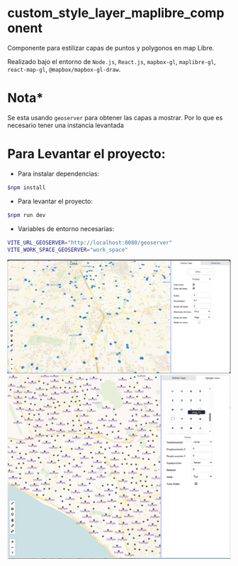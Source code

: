 # custom_style_layer_maplibre_component

Componente para estilizar capas de puntos y polygonos en map Libre.

Realizado bajo el entorno de `Node.js`, `React.js`, `mapbox-gl`, `maplibre-gl`, `react-map-gl`, `@mapbox/mapbox-gl-draw`.

# Nota*
Se esta usando `geoserver` para obtener las capas a mostrar. Por lo que es necesario tener una instancia levantada


# Para Levantar el proyecto:
- Para instalar dependencias: <br> 
```bash
$npm install 
```

- Para levantar el proyecto: <br>
```bash
$npm run dev
```

- Variables de entorno necesarias: <br>
```bash
VITE_URL_GEOSERVER="http://localhost:8080/geoserver"
VITE_WORK_SPACE_GEOSERVER="work_space"
```

![alt text](./front/public/image.png)
![alt text](./front/public/seleccion_icons.png)